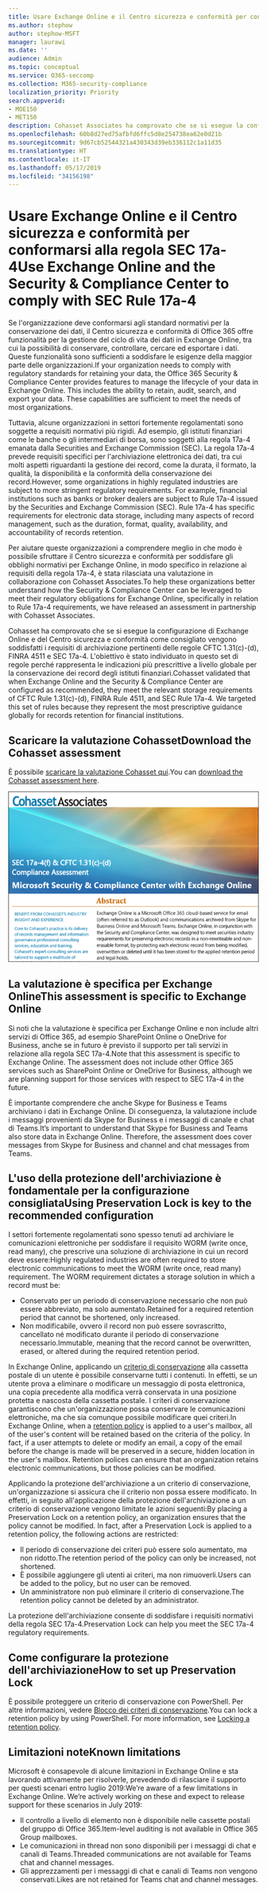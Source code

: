 ```yaml
---
title: Usare Exchange Online e il Centro sicurezza e conformità per conformarsi alla regola SEC 17a-4
ms.author: stephow
author: stephow-MSFT
manager: laurawi
ms.date: ''
audience: Admin
ms.topic: conceptual
ms.service: O365-seccomp
ms.collection: M365-security-compliance
localization_priority: Priority
search.appverid:
- MOE150
- MET150
description: Cohasset Associates ha comprovato che se si esegue la configurazione di Exchange Online e del Centro sicurezza e conformità come consigliato vengono soddisfatti i requisiti di archiviazione pertinenti delle regole CFTC 1.31(c)-(d), FINRA 4511 e SEC 17a-4. È possibile scaricare la valutazione.
ms.openlocfilehash: 60b8d27ed75afbfd6ffc5d8e254738ea62e0d21b
ms.sourcegitcommit: 9d67cb52544321a430343d39eb336112c1a11d35
ms.translationtype: HT
ms.contentlocale: it-IT
ms.lasthandoff: 05/17/2019
ms.locfileid: "34156198"
---
```

# <a name="use-exchange-online-and-the-security--compliance-center-to-comply-with-sec-rule-17a-4"></a><span data-ttu-id="b9731-104">Usare Exchange Online e il Centro sicurezza e conformità per conformarsi alla regola SEC 17a-4</span><span class="sxs-lookup"><span data-stu-id="b9731-104">Use Exchange Online and the Security & Compliance Center to comply with SEC Rule 17a-4</span></span>

<span data-ttu-id="b9731-p102">Se l'organizzazione deve conformarsi agli standard normativi per la conservazione dei dati, il Centro sicurezza e conformità di Office 365 offre funzionalità per la gestione del ciclo di vita dei dati in Exchange Online, tra cui la possibilità di conservare, controllare, cercare ed esportare i dati. Queste funzionalità sono sufficienti a soddisfare le esigenze della maggior parte delle organizzazioni.</span><span class="sxs-lookup"><span data-stu-id="b9731-p102">If your organization needs to comply with regulatory standards for retaining your data, the Office 365 Security & Compliance Center provides features to manage the lifecycle of your data in Exchange Online. This includes the ability to retain, audit, search, and export your data. These capabilities are sufficient to meet the needs of most organizations.</span></span>

<span data-ttu-id="b9731-p103">Tuttavia, alcune organizzazioni in settori fortemente regolamentati sono soggette a requisiti normativi più rigidi. Ad esempio, gli istituti finanziari come le banche o gli intermediari di borsa, sono soggetti alla regola 17a-4 emanata dalla Securities and Exchange Commission (SEC). La regola 17a-4 prevede requisiti specifici per l'archiviazione elettronica dei dati, tra cui molti aspetti riguardanti la gestione dei record, come la durata, il formato, la qualità, la disponibilità e la conformità della conservazione dei record.</span><span class="sxs-lookup"><span data-stu-id="b9731-p103">However, some organizations in highly regulated industries are subject to more stringent regulatory requirements. For example, financial institutions such as banks or broker dealers are subject to Rule 17a-4 issued by the Securities and Exchange Commission (SEC). Rule 17a-4 has specific requirements for electronic data storage, including many aspects of record management, such as the duration, format, quality, availability, and accountability of records retention.</span></span>

<span data-ttu-id="b9731-111">Per aiutare queste organizzazioni a comprendere meglio in che modo è possibile sfruttare il Centro sicurezza e conformità per soddisfare gli obblighi normativi per Exchange Online, in modo specifico in relazione ai requisiti della regola 17a-4, è stata rilasciata una valutazione in collaborazione con Cohasset Associates.</span><span class="sxs-lookup"><span data-stu-id="b9731-111">To help these organizations better understand how the Security & Compliance Center can be leveraged to meet their regulatory obligations for Exchange Online, specifically in relation to Rule 17a-4 requirements, we have released an assessment in partnership with Cohasset Associates.</span></span>

<span data-ttu-id="b9731-p104">Cohasset ha comprovato che se si esegue la configurazione di Exchange Online e del Centro sicurezza e conformità come consigliato vengono soddisfatti i requisiti di archiviazione pertinenti delle regole CFTC 1.31(c)-(d), FINRA 4511 e SEC 17a-4. L'obiettivo è stato individuato in questo set di regole perché rappresenta le indicazioni più prescrittive a livello globale per la conservazione dei record degli istituti finanziari.</span><span class="sxs-lookup"><span data-stu-id="b9731-p104">Cohasset validated that when Exchange Online and the Security & Compliance Center are configured as recommended, they meet the relevant storage requirements of CFTC Rule 1.31(c)-(d), FINRA Rule 4511, and SEC Rule 17a-4.  We targeted this set of rules because they represent the most prescriptive guidance globally for records retention for financial institutions.</span></span>

## <a name="download-the-cohasset-assessment"></a><span data-ttu-id="b9731-114">Scaricare la valutazione Cohasset</span><span class="sxs-lookup"><span data-stu-id="b9731-114">Download the Cohasset assessment</span></span>

<span data-ttu-id="b9731-115">È possibile [scaricare la valutazione Cohasset qui](https://servicetrust.microsoft.com/ViewPage/TrustDocuments?command=Download&downloadType=Document&downloadId=9fa8349d-a0c9-47d9-93ad-472aa0fa44ec&docTab=6d000410-c9e9-11e7-9a91-892aae8839ad_FAQ_and_White_Papers).</span><span class="sxs-lookup"><span data-stu-id="b9731-115">You can [download the Cohasset assessment here](https://servicetrust.microsoft.com/ViewPage/TrustDocuments?command=Download&downloadType=Document&downloadId=9fa8349d-a0c9-47d9-93ad-472aa0fa44ec&docTab=6d000410-c9e9-11e7-9a91-892aae8839ad_FAQ_and_White_Papers).</span></span>

![Pagina del titolo della valutazione scaricabile di Cohasset Associates](media/cohasset-associates-assessment.png)

## <a name="this-assessment-is-specific-to-exchange-online"></a><span data-ttu-id="b9731-117">La valutazione è specifica per Exchange Online</span><span class="sxs-lookup"><span data-stu-id="b9731-117">This assessment is specific to Exchange Online</span></span>

<span data-ttu-id="b9731-p105">Si noti che la valutazione è specifica per Exchange Online e non include altri servizi di Office 365, ad esempio SharePoint Online o OneDrive for Business, anche se in futuro è previsto il supporto per tali servizi in relazione alla regola SEC 17a-4.</span><span class="sxs-lookup"><span data-stu-id="b9731-p105">Note that this assessment is specific to Exchange Online. The assessment does not include other Office 365 services such as SharePoint Online or OneDrive for Business, although we are planning support for those services with respect to SEC 17a-4 in the future.</span></span>

<span data-ttu-id="b9731-p106">È importante comprendere che anche Skype for Business e Teams archiviano i dati in Exchange Online. Di conseguenza, la valutazione include i messaggi provenienti da Skype for Business e i messaggi di canale e chat di Teams.</span><span class="sxs-lookup"><span data-stu-id="b9731-p106">It’s important to understand that Skype for Business and Teams also store data in Exchange Online.  Therefore, the assessment does cover messages from Skype for Business and channel and chat messages from Teams.</span></span>

## <a name="using-preservation-lock-is-key-to-the-recommended-configuration"></a><span data-ttu-id="b9731-122">L'uso della protezione dell'archiviazione è fondamentale per la configurazione consigliata</span><span class="sxs-lookup"><span data-stu-id="b9731-122">Using Preservation Lock is key to the recommended configuration</span></span>

<span data-ttu-id="b9731-p107">I settori fortemente regolamentati sono spesso tenuti ad archiviare le comunicazioni elettroniche per soddisfare il requisito WORM (write once, read many), che prescrive una soluzione di archiviazione in cui un record deve essere:</span><span class="sxs-lookup"><span data-stu-id="b9731-p107">Highly regulated industries are often required to store electronic communications to meet the WORM (write once, read many) requirement. The WORM requirement dictates a storage solution in which a record must be:</span></span>

- <span data-ttu-id="b9731-125">Conservato per un periodo di conservazione necessario che non può essere abbreviato, ma solo aumentato.</span><span class="sxs-lookup"><span data-stu-id="b9731-125">Retained for a required retention period that cannot be shortened, only increased.</span></span>
- <span data-ttu-id="b9731-126">Non modificabile, ovvero il record non può essere sovrascritto, cancellato né modificato durante il periodo di conservazione necessario.</span><span class="sxs-lookup"><span data-stu-id="b9731-126">Immutable, meaning that the record cannot be overwritten, erased, or altered during the required retention period.</span></span>

<span data-ttu-id="b9731-p108">In Exchange Online, applicando un [criterio di conservazione](retention-policies.md) alla cassetta postale di un utente è possibile conservarne tutti i contenuti. In effetti, se un utente prova a eliminare o modificare un messaggio di posta elettronica, una copia precedente alla modifica verrà conservata in una posizione protetta e nascosta della cassetta postale. I criteri di conservazione garantiscono che un'organizzazione possa conservare le comunicazioni elettroniche, ma che sia comunque possibile modificare quei criteri.</span><span class="sxs-lookup"><span data-stu-id="b9731-p108">In Exchange Online, when a [retention policy](retention-policies.md) is applied to a user's mailbox, all of the user's content will be retained based on the criteria of the policy. In fact, if a user attempts to delete or modify an email, a copy of the email before the change is made will be preserved in a secure, hidden location in the user's mailbox. Retention polices can ensure that an organization retains electronic communications, but those policies can be modified.</span></span>

<span data-ttu-id="b9731-p109">Applicando la protezione dell'archiviazione a un criterio di conservazione, un'organizzazione si assicura che il criterio non possa essere modificato. In effetti, in seguito all'applicazione della protezione dell'archiviazione a un criterio di conservazione vengono limitate le azioni seguenti:</span><span class="sxs-lookup"><span data-stu-id="b9731-p109">By placing a Preservation Lock on a retention policy, an organization ensures that the policy cannot be modified. In fact, after a Preservation Lock is applied to a retention policy, the following actions are restricted:</span></span>

- <span data-ttu-id="b9731-132">Il periodo di conservazione dei criteri può essere solo aumentato, ma non ridotto.</span><span class="sxs-lookup"><span data-stu-id="b9731-132">The retention period of the policy can only be increased, not shortened.</span></span>
- <span data-ttu-id="b9731-133">È possibile aggiungere gli utenti ai criteri, ma non rimuoverli.</span><span class="sxs-lookup"><span data-stu-id="b9731-133">Users can be added to the policy, but no user can be removed.</span></span>
- <span data-ttu-id="b9731-134">Un amministratore non può eliminare il criterio di conservazione.</span><span class="sxs-lookup"><span data-stu-id="b9731-134">The retention policy cannot be deleted by an administrator.</span></span>

<span data-ttu-id="b9731-135">La protezione dell'archiviazione consente di soddisfare i requisiti normativi della regola SEC 17a-4.</span><span class="sxs-lookup"><span data-stu-id="b9731-135">Preservation Lock can help you meet the SEC 17a-4 regulatory requirements.</span></span>

## <a name="how-to-set-up-preservation-lock"></a><span data-ttu-id="b9731-136">Come configurare la protezione dell'archiviazione</span><span class="sxs-lookup"><span data-stu-id="b9731-136">How to set up Preservation Lock</span></span>

<span data-ttu-id="b9731-p110">È possibile proteggere un criterio di conservazione con PowerShell. Per altre informazioni, vedere [Blocco dei criteri di conservazione](retention-policies.md#locking-a-retention-policy).</span><span class="sxs-lookup"><span data-stu-id="b9731-p110">You can lock a retention policy by using PowerShell. For more information, see [Locking a retention policy](retention-policies.md#locking-a-retention-policy).</span></span>

## <a name="known-limitations"></a><span data-ttu-id="b9731-139">Limitazioni note</span><span class="sxs-lookup"><span data-stu-id="b9731-139">Known limitations</span></span>

<span data-ttu-id="b9731-p111">Microsoft è consapevole di alcune limitazioni in Exchange Online e sta lavorando attivamente per risolverle, prevedendo di rilasciare il supporto per questi scenari entro luglio 2019:</span><span class="sxs-lookup"><span data-stu-id="b9731-p111">We’re aware of a few limitations in Exchange Online. We’re actively working on these and expect to release support for these scenarios in July 2019:</span></span>

- <span data-ttu-id="b9731-142">Il controllo a livello di elemento non è disponibile nelle cassette postali del gruppo di Office 365.</span><span class="sxs-lookup"><span data-stu-id="b9731-142">Item-level auditing is not available in Office 365 Group mailboxes.</span></span>
- <span data-ttu-id="b9731-143">Le comunicazioni in thread non sono disponibili per i messaggi di chat e canali di Teams.</span><span class="sxs-lookup"><span data-stu-id="b9731-143">Threaded communications are not available for Teams chat and channel messages.</span></span>
- <span data-ttu-id="b9731-144">Gli apprezzamenti per i messaggi di chat e canali di Teams non vengono conservati.</span><span class="sxs-lookup"><span data-stu-id="b9731-144">Likes are not retained for Teams chat and channel messages.</span></span>
